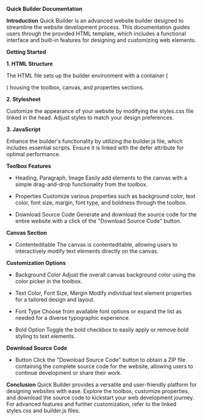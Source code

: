 **Quick Builder Documentation**

**Introduction**
Quick Builder is an advanced website builder designed to streamline the website development process. This documentation guides users through the provided HTML template, which includes a functional interface and built-in features for designing and customizing web elements.

**Getting Started**

**1. HTML Structure**

The HTML file sets up the builder environment with a container (<div id="builder">) housing the toolbox, canvas, and properties sections.

**2. Stylesheet**

Customize the appearance of your website by modifying the styles.css file linked in the head. Adjust styles to match your design preferences.

**3. JavaScript**

Enhance the builder's functionality by utilizing the builder.js file, which includes essential scripts. Ensure it is linked with the defer attribute for optimal performance.

**Toolbox Features**
- Heading, Paragraph, Image
Easily add elements to the canvas with a simple drag-and-drop functionality from the toolbox.

- Properties
Customize various properties such as background color, text color, font size, margin, font type, and boldness through the toolbox.

- Download Source Code
Generate and download the source code for the entire website with a click of the "Download Source Code" button.

**Canvas Section**
- Contenteditable
The canvas is contenteditable, allowing users to interactively modify text elements directly on the canvas.

**Customization Options**
- Background Color
Adjust the overall canvas background color using the color picker in the toolbox.

- Text Color, Font Size, Margin
Modify individual text element properties for a tailored design and layout.

- Font Type
Choose from available font options or expand the list as needed for a diverse typographic experience.

- Bold Option
Toggle the bold checkbox to easily apply or remove bold styling to text elements.

**Download Source Code**
- Button
Click the "Download Source Code" button to obtain a ZIP file containing the complete source code for the website, allowing users to continue development or share their work.

**Conclusion**
Quick Builder provides a versatile and user-friendly platform for designing websites with ease. Explore the toolbox, customize properties, and download the source code to kickstart your web development journey. For advanced features and further customization, refer to the linked styles.css and builder.js files.
